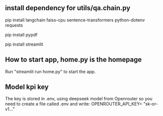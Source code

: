 ## install dependency for utils/qa.chain.py
pip install langchain faiss-cpu sentence-transformers python-dotenv requests

pip install pypdf

pip install streamlit

## How to start app, home.py is the homepage
Run "streamlit run home.py" to start the app.

## Model kpi key
The key is stored in .env, using deepseek model from Openrouter
so you need to create a file called .env and write:
OPENROUTER_API_KEY= "sk-or-v1..."
